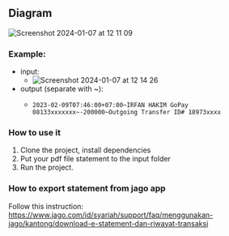 ## Diagram
![Screenshot 2024-01-07 at 12 11 09](https://github.com/irfanhkm/jago-syariah-statement-parser/assets/30617181/c3b1ea01-cb2f-442b-891c-6c030ab0958c)


### Example:
- input:
  - ![Screenshot 2024-01-07 at 12 14 26](https://github.com/irfanhkm/jago-syariah-statement-parser/assets/30617181/44a9bcc6-94a1-4fbe-8993-be1f3e06c026)
- output (separate with ~):
  - ```
    2023-02-09T07:46:00+07:00~IRFAN HAKIM GoPay 08133xxxxxxx~-200000~Outgoing Transfer ID# 18973xxxx
    ```

### How to use it
1. Clone the project, install dependencies
2. Put your pdf file statement to the input folder
3. Run the project.


### How to export statement from jago app
Follow this instruction: https://www.jago.com/id/syariah/support/faq/menggunakan-jago/kantong/download-e-statement-dan-riwayat-transaksi

